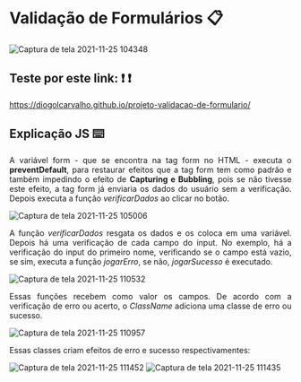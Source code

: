# Validação de Formulários :clipboard:

![Captura de tela 2021-11-25 104348](https://user-images.githubusercontent.com/84794798/143452743-2fcdb5ee-ae85-4190-80ab-ba5fdda8ac99.png)

## Teste por este link: :exclamation: :exclamation:
https://diogolcarvalho.github.io/projeto-validacao-de-formulario/

## Explicação JS :keyboard:

<p align="justify">
A variável form - que se encontra na tag form no HTML - executa o <b>preventDefault</b>, para restaurar efeitos que a tag form tem como padrão e também impedindo o efeito de <b>Capturing e Bubbling</b>, pois se não tivesse este efeito, a tag form já enviaria os dados do usuário sem a verificação. Depois executa a função <i>verificarDados</i> ao clicar no botão.
</p>

![Captura de tela 2021-11-25 105006](https://user-images.githubusercontent.com/84794798/143453310-c629cd7c-b95e-4f95-820d-1179a4f1ec02.png)

<p align="justify">
A função <i>verificarDados</i>  resgata os dados e os coloca em uma variável. Depois há uma verificação de cada campo do input. No exemplo, há a verificação do input do primeiro nome, verificando se o campo está vazio, se sim, executa a função <i>jogarErro</i>, se não, <i>jogarSucesso</i> é executado. 
</p>

![Captura de tela 2021-11-25 110532](https://user-images.githubusercontent.com/84794798/143455588-24f7f8c0-781f-477f-9de4-59df089c55ff.png)

<p align="justify">
Essas funções recebem como valor os campos. De acordo com a verificação de erro ou acerto, o <i>ClassName</i> adiciona uma classe de erro ou sucesso. 
</p>

![Captura de tela 2021-11-25 110957](https://user-images.githubusercontent.com/84794798/143456259-18b2bf04-0f5d-421d-8564-f6152dc54d8f.png)

<p align="justify">
Essas classes criam efeitos de erro e sucesso respectivamentes: 
</p>

![Captura de tela 2021-11-25 111452](https://user-images.githubusercontent.com/84794798/143457000-a9b089e8-42be-4b71-8ab3-94e2592fe5b7.png)
![Captura de tela 2021-11-25 111435](https://user-images.githubusercontent.com/84794798/143457029-f2c8dd2b-a198-4f03-97b0-14607fc35ea4.png)

<p align="justify">

</p>


